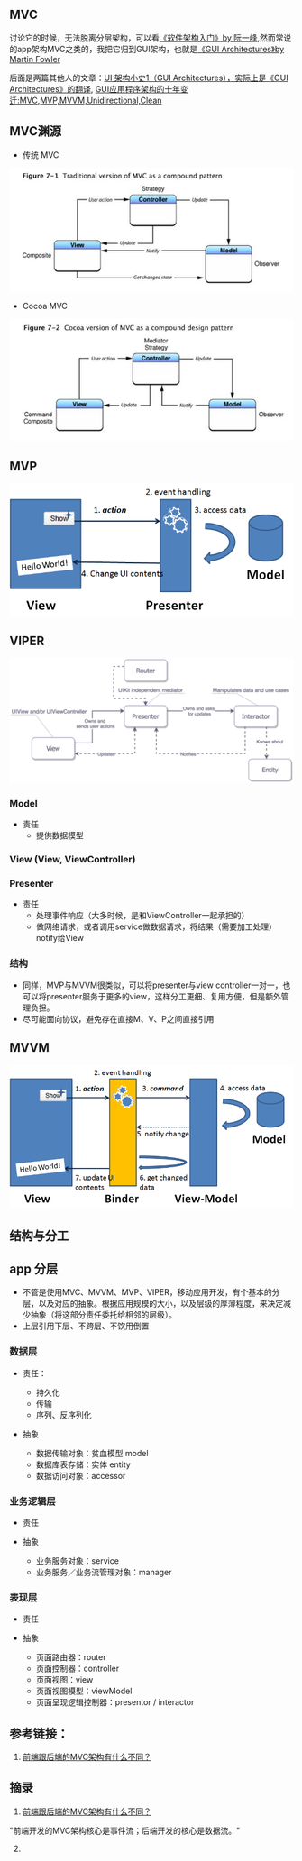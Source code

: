 ## MVC

讨论它的时候，无法脱离分层架构，可以看[《软件架构入门》by 阮一峰](http://www.ruanyifeng.com/blog/2016/09/software-architecture.html),然而常说的app架构MVC之类的，我把它归到GUI架构，也就是[《GUI Architectures》by Martin Fowler](https://www.martinfowler.com/eaaDev/uiArchs.html)

后面是两篇其他人的文章：[UI 架构小史1（GUI Architectures），实际上是《GUI Architectures》的翻译](http://www.jianshu.com/p/d52e662db75c), [GUI应用程序架构的十年变迁:MVC,MVP,MVVM,Unidirectional,Clean](https://segmentfault.com/a/1190000006016817)

## MVC渊源


* 传统 MVC

![mvc-传统-示意图](res/mvc-tranditional.jpg)

* Cocoa MVC

![mvc-cocoa-示意图](res/mvc-cocoa.jpg)

## MVP

![mvp-示意图](res/mvp.png)

## VIPER

![viper-示意图](res/viper.png)


### Model

* 责任
	- 提供数据模型

### View (View, ViewController)


### Presenter

* 责任
	- 处理事件响应（大多时候，是和ViewController一起承担的）
	- 做网络请求，或者调用service做数据请求，将结果（需要加工处理）notify给View


### 结构

* 同样，MVP与MVVM很类似，可以将presenter与view controller一对一，也可以将presenter服务于更多的view，这样分工更细、复用方便，但是额外管理负担。
* 尽可能面向协议，避免存在直接M、V、P之间直接引用

## MVVM

![mvvm-示意图](res/mvvm.png)


## 结构与分工


## app 分层

* 不管是使用MVC、MVVM、MVP、VIPER，移动应用开发，有个基本的分层，以及对应的抽象。根据应用规模的大小，以及层级的厚薄程度，来决定减少抽象（将这部分责任委托给相邻的层级）。
* 上层引用下层、不跨层、不饮用倒置

### 数据层

* 责任：
	- 持久化
	- 传输
	- 序列、反序列化

* 抽象
	- 数据传输对象：贫血模型 model
	- 数据库表存储：实体 entity
	- 数据访问对象：accessor

### 业务逻辑层

* 责任

* 抽象
	- 业务服务对象：service
	- 业务服务／业务流管理对象：manager

### 表现层

* 责任

* 抽象
	- 页面路由器：router
	- 页面控制器：controller
	- 页面视图：view
	- 页面视图模型：viewModel
	- 页面呈现逻辑控制器：presentor / interactor


## 参考链接：
  1. [前端跟后端的MVC架构有什么不同？](http://www.zhihu.com/question/30773646)

## 摘录

1. [前端跟后端的MVC架构有什么不同？](http://www.zhihu.com/question/30773646)

"前端开发的MVC架构核心是事件流；后端开发的核心是数据流。"

2. 
